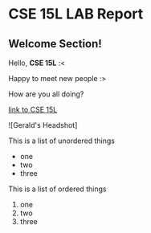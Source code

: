 
# CSE 15L LAB Report

## Welcome Section!



Hello, **CSE 15L** :<

Happy to meet new people :>

How are you all doing?

[link to CSE 15L](https://sites.google.com/eng.ucsd.edu/cse-15l-spring-2022/schedule?authuser=0)

![Gerald's Headshot]

This is a list of unordered things
* one 
* two
* three

This is a list of ordered things
1. one
2. two 
3. three

